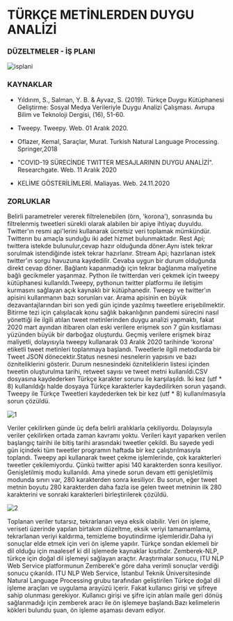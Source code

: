 # TÜRKÇE METİNLERDEN DUYGU ANALİZİ
### DÜZELTMELER - İŞ PLANI

![isplani](https://user-images.githubusercontent.com/55896383/103463778-12960780-4d40-11eb-8c8e-e02ff1ce7fca.jpeg)

### KAYNAKLAR
- Yıldırım,  S.,  Salman,  Y.  B. & Ayvaz,  S. (2019). Türkçe  Duygu  Kütüphanesi  Geliştirme:  Sosyal  Medya Verileriyle Duygu Analizi Çalışması. Avrupa Bilim ve Teknoloji Dergisi, (16), 51-60.  

- Tweepy. Tweepy. Web. 01 Aralık 2020.
- Oflazer, Kemal, Saraçlar, Murat. Turkish Natural Language Processing. Springer,2018
- "COVID-19 SÜRECİNDE TWITTER MESAJLARININ DUYGU ANALİZİ". Researchgate. Web. 11 Aralık 2020
- KELİME GÖSTERİLİMLERİ. Maliayas. Web. 24.11.2020

### ZORLUKLAR
Belirli parametreler vererek filtrelenebilen (örn, 'korona'), sonrasında bu filtrelenmiş tweetleri sürekli olarak alabilen bir apiye ihtiyaç duyuldu. Twitter'ın resmi  api'lerini kullanarak ücretsiz veri toplamak mümkündür. Twitterın bu amaçla sunduğu iki adet hizmet bulunmaktadır. Rest Api; twittera istekde bulunulur,cevap hazır olduğunda döner.Aynı istek tekrar sorulmak istendiğinde istek tekrar hazırlanır. Stream Api; hazırlanan istek twitter'ın sorgu havuzuna kaydedilir. Cevaba uygun bir durum olduğunda direkt cevap döner. Bağlantı kapanmadığı için tekrar bağlanma maliyetine bağlı gecikmeler yaşanmaz. Python ile twitterdan veri çekmek için tweepy kütüphanesi kullanıldı.Tweepy, pythonun twitter platformu ile iletişim kurmasını sağlayan açık kaynaklı bir kütüphanedir. Tweepy ve twitter'ın apisini kullanmanın bazı sorunları var. Arama apisinin en büyük dezavantajlarından biri son yedi gün içinde yazılmış tweetlere erişebilmektir. Bitirme tezi için çalışılacak konu sağlık bakanlığının pandemi sürecini nasıl yönettiği ile ilgili atılan tweet metinlerinden duygu analizi yapmaktı, fakat 2020 mart ayından itibaren olan eski verilere erişmek son 7 gün kısıtlaması yüzünden büyük bir darboğaz oluşturdu. Geçmiş verilere erişmek biraz maliyetli, dolayısıyla tweepy kullanarak 03 Aralık 2020 tarihinde 'korona' etiketli tweet metinleri toplanmaya başlandı. Tweetlerle ilgili metodlarda bir Tweet JSON dönecektir.Status nesnesi nesnelerin yapısını ve bazı özniteliklerini gösterir. Durum nesnesindeki özniteliklerin listesi içinden tweetin oluşturulma tarihi, retweet sayısı ve tweet metni kullanıldı.CSV dosyasına kaydederken Türkçe karakter sorunu ile karşılaşıldı. İki kez (utf * 8)
kullanıldığı halde dosyaya Türkçe karakterler kaydedilirken sorun yaşandı. Tweepy ile Türkçe Tweetleri kaydederken tek bir kez (utf * 8) kullanılmasıyla sorun çözüldü.

![1](https://user-images.githubusercontent.com/55896383/103465566-09139c00-4d4e-11eb-9f4e-f8bb8b577aac.PNG)

Veriler çekilirken günde üç defa belirli aralıklarla çekiliyordu. Dolayısıyla veriler çekilirken ortada zaman kavramı yoktu. Verileri kayıt yaparken verilen başlangıç tairihi ile bitiş tarihi arasındaki tweetler çekildi. Bu sayede yedi gün içindeki tüm tweetler programın haftada bir kez çalıştırılmasıyla toplandı.
Tweepy api kullanarak tweet çekme işlemlerinde, çok karakterleri tweetler çekilemiyordu. Çünkü twitter apisi 140 karakterden sonra kesiliyor. Genişletilmiş modu kullanıldı. Ama yinede sorun devam etti genişletilmiş modunda sınırı var, 280 karakterden sonra kesiliyor. Bu sorun, eğer tweet metnin boyutu 280 karakterden daha fazla ise gelen tweet metninin ilk 280 karakterini ve sonraki karakterleri birleştirilerek çözüldü.

![2](https://user-images.githubusercontent.com/55896383/103465882-c3a49e00-4d50-11eb-9216-0f28584f3e29.PNG)

Toplanan veriler tutarsız, tekrarlanan veya eksik olabilir. Veri ön işleme, veriseti üzerinde yapılan birtakım düzeltme, eksik veriyi tamamamlama, tekrarlanan veriyi kaldırma, temizleme boyutindirme işlemleridir.Daha iyi sonuçlar elde etmek için veri ön işleme yapılır. Türkçe sondan eklemeli bir dil olduğu için maalesef ki dil işlemede kaynaklar kısıtlıdır. Zemberek-NLP, türkçe için doğal dil işlemeyi sağlayan araçtır. Araştırmalar sonucu, ITU NLP Web Service platformunun Zemberek'e göre daha verimli sonuçlar verdiği sonucu çıkarıldı. ITU NLP Web Service, İstanbul Teknik Üniversitesinde Natural Language Processing grubu tarafından geliştirilen Türkçe doğal dil işleme araçları ve uygulama arayüzü içerir. Fakat kullanıcı girişi ve şifreye sahip olunması gerekiyor. Kullanıcı girişi ve şifre için atılan maile geri dönüş sağlanmadığı için zemberek aracı ile ön işlemeye başlandı.Bazı kelimelerin kökleri bulundu şuan, ön işleme aşaması devam ediyor. 
